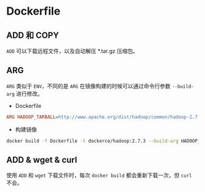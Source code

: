 # Dockerfile

## ADD 和 COPY

`ADD` 可以下载远程文件，以及自动解压 *.tar.gz 压缩包。

## ARG

`ARG` 类似于 `ENV`，不同的是 `ARG` 在镜像构建的时候可以通过命令行参数 `--build-arg` 进行修改。

* Dockerfile

```ini
ARG HADOOP_TARBALL=http://www.apache.org/dist/hadoop/common/hadoop-2.7.3/hadoop-2.7.3.tar.gz
```

* 构建镜像

```bash
docker build -f Dockerfile -t dockerce/hadoop:2.7.3 --build-arg HADOOP_TARBALL=hadoop-2.7.3.tar.gz .
```

## ADD & wget & curl

使用 `ADD` 和 `wget` 下载文件时，每次 `docker build` 都会重新下载一次，但 `curl` 不会。
